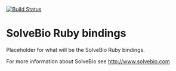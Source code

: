 [![Build Status](https://travis-ci.org/rocky/solvebio-ruby.svg)](https://travis-ci.org/rocky/solve-bio)

SolveBio Ruby bindings
======================

Placeholder for what will be the SolveBio Ruby bindings.

For more information about SolveBio see http://www.solvebio.com
